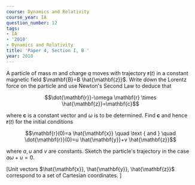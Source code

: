 ```yaml
---
course: Dynamics and Relativity
course_year: IA
question_number: 12
tags:
- IA
- '2010'
- Dynamics and Relativity
title: 'Paper 4, Section I, B '
year: 2010
---
```




A particle of mass $m$ and charge $q$ moves with trajectory $\mathbf{r}(t)$ in a constant magnetic field $\mathbf{B}=B \hat{\mathbf{z}}$. Write down the Lorentz force on the particle and use Newton's Second Law to deduce that

$$\dot{\mathbf{r}}-\omega \mathbf{r} \times \hat{\mathbf{z}}=\mathbf{c}$$

where $\mathbf{c}$ is a constant vector and $\omega$ is to be determined. Find $\mathbf{c}$ and hence $\mathbf{r}(t)$ for the initial conditions

$$\mathbf{r}(0)=a \hat{\mathbf{x}} \quad \text { and } \quad \dot{\mathbf{r}}(0)=u \hat{\mathbf{y}}+v \hat{\mathbf{z}}$$

where $a, u$ and $v$ are constants. Sketch the particle's trajectory in the case $a \omega+u=0$.

[Unit vectors $\hat{\mathbf{x}}, \hat{\mathbf{y}}, \hat{\mathbf{z}}$ correspond to a set of Cartesian coordinates. ]